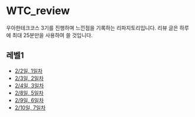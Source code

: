 # WTC_review

우아한테크코스 3기를 진행하며 느낀점을 기록하는 리파지토리입니다.
리뷰 글은 하루에 최대 25분만을 사용하여 쓸 것입니다.

## 레벨1

- [2/2일, 1일차](day1.md)
- [2/3일, 2일차](day2.md)
- [2/4일, 3일차](day3.md)
- [2/8일, 5일차](day5.md)
- [2/9일, 6일차](day6.md)
- [2/10일, 7일차](day7.md)
